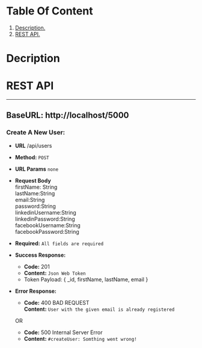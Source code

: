 # Table Of Content

1. [ Description. ](#desc)
2. [ REST API. ](#restApi)

<a name="desc"></a>

# Decription

<a name="restApi"></a>

# REST API

---

## BaseURL: http://localhost/5000

### Create A New User:

- **URL**
  /api/users
- **Method:**
  `POST`
- **URL Params**
  `none`
- **Request Body** <br />
  firstName: String <br />
  lastName:String <br />
  email:String <br />
  password:String <br />
  linkedinUsername:String <br />
  linkedinPassword:String <br />
  facebookUsername:String <br />
  facebookPassword:String <br />

- **Required:**
  `All fields are required`

- **Success Response:**

  - **Code:** 201
  - **Content:** `Json Web Token`
  - Token Payload: { \_id, firstName, lastName, email }

- **Error Response:**

  - **Code:** 400 BAD REQUEST <br />
    **Content:** `User with the given email is already registered`

  OR

  - **Code:** 500 Internal Server Error
  - **Content:** `#createUser: Somthing went wrong!`

